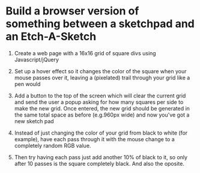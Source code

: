 # Build a browser version of something between a sketchpad and an Etch-A-Sketch

1. Create a web page with a 16x16 grid of square divs using Javascript/jQuery

2. Set up a hover effect so it changes the color of the square when your mouse passes over it, leaving a (pixelated) trail through your grid like a pen would

3. Add a button to the top of the screen which will clear the current grid and send the user a popup asking for how many squares per side to make the new grid. Once entered, the new grid should be generated in the same total space as before (e.g.960px wide) and now you've got a new sketch pad

4. Instead of just changing the color of your grid from black to white (for example), have each pass through it with the mouse change to a completely random RGB value. 

5. Then try having each pass just add another 10% of black to it, so only after 10 passes is the square completely black. And also the oposite.

